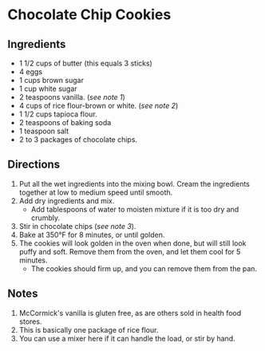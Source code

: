 Chocolate Chip Cookies
======================

Ingredients
-----------
* 1 1/2 cups of butter (this equals 3 sticks)
* 4 eggs
* 1 cups brown sugar
* 1 cup white sugar
* 2 teaspoons vanilla. (_see note 1_)
* 4 cups of rice flour-brown or white. (_see note 2_)
* 1 1/2 cups tapioca flour.
* 2 teaspoons of baking soda
* 1 teaspoon salt
* 2 to 3 packages of chocolate chips.

Directions
----------
1. Put all the wet ingredients into the mixing bowl. Cream the ingredients together at low to medium speed until smooth. 
2. Add dry ingredients and mix. 
    * Add tablespoons of water to moisten mixture if it is too dry and crumbly. 
3. Stir in chocolate chips (_see note 3_). 
4. Bake at 350&deg;F for 8 minutes, or until golden.
5. The cookies will look golden in the oven when done, but will still look puffy and soft. Remove them from the oven, and let them cool for 5 minutes. 
   * The cookies should firm up, and you can remove them from the pan.
 
 Notes
 -----
 1. McCormick's vanilla is gluten free, as are others sold in health food stores.
 2. This is basically one package of rice flour.
 3. You can use a mixer here if it can handle the load, or stir by hand.
